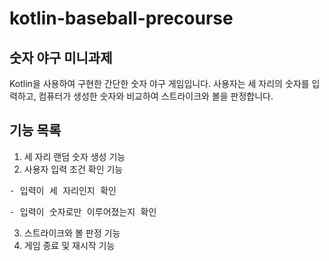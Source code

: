 # kotlin-baseball-precourse
## 숫자 야구 미니과제

Kotlin을 사용하여 구현한 간단한 숫자 야구 게임입니다. 
사용자는 세 자리의 숫자를 입력하고, 컴퓨터가 생성한 숫자와 비교하여 스트라이크와 볼을 판정합니다.

## 기능 목록
1. 세 자리 랜덤 숫자 생성 기능
2. 사용자 입력 조건 확인 기능
<pre>- 입력이 세 자리인지 확인</pre>
<pre>- 입력이 숫자로만 이루어졌는지 확인</pre>
3. 스트라이크와 볼 판정 기능
4. 게임 종료 및 재시작 기능

